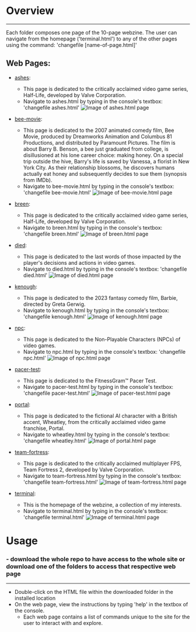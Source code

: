 # Overview
--------
Each folder composes one page of the 10-page webzine. The user can navigate from the homepage ('terminal.html') to any of the other pages using the command: 'changefile [name-of-page.html]'

  ## Web Pages:
  - [ashes](https://github.com/ExzoZbta/interactive/tree/main/project-1/final/ashes):
      - This page is dedicated to the critically acclaimed video game series, Half-Life, developed by Valve Corporation.
      - Navigate to ashes.html by typing in the console's textbox: 'changefile ashes.html'
      ![Image of ashes.html page](https://i.imgur.com/KRuNsLD.png)

  - [bee-movie](https://github.com/ExzoZbta/interactive/tree/main/project-1/final/bee-movie):
      - This page is dedicated to the 2007 animated comedy film, Bee Movie, produced by Dreamworks Animation and Columbus 81 Productions, and distributed by Paramount Pictures. The film is about Barry B. Benson, a bee just graduated from college, is disillusioned at his lone career choice: making honey. On a special trip outside the hive, Barry's life is saved by Vanessa, a florist in New York City. As their relationship blossoms, he discovers humans actually eat honey and subsequently decides to sue them (synopsis from IMDb).
      - Navigate to bee-movie.html by typing in the console's textbox: 'changefile bee-movie.html'
      ![Image of bee-movie.html page](https://i.imgur.com/5IWXnT4.png)

  - [breen](https://github.com/ExzoZbta/interactive/tree/main/project-1/final/breen):
      - This page is dedicated to the critically acclaimed video game series, Half-Life, developed by Valve Corporation.
      - Navigate to breen.html by typing in the console's textbox: 'changefile breen.html'
      ![Image of breen.html page](https://i.imgur.com/zcC0sq6.png)

  - [died](https://github.com/ExzoZbta/interactive/tree/main/project-1/final/died):
      - This page is dedicated to the last words of those impacted by the player's decisions and actions in video games.
      - Navigate to died.html by typing in the console's textbox: 'changefile died.html'
      ![Image of died.html page](https://i.imgur.com/jczISCP.png)

  - [kenough](https://github.com/ExzoZbta/interactive/tree/main/project-1/final/kenough):
      - This page is dedicated to the 2023 fantasy comedy film, Barbie, directed by Greta Gerwig.
      - Navigate to kenough.html by typing in the console's textbox: 'changefile kenough.html'
      ![Image of kenough.html page](https://i.imgur.com/Nk6KRaC.png)

  - [npc](https://github.com/ExzoZbta/interactive/tree/main/project-1/final/npc):
      - This page is dedicated to the Non-Playable Characters (NPCs) of video games.
      - Navigate to npc.html by typing in the console's textbox: 'changefile npc.html'
      ![Image of npc.html page](https://i.imgur.com/MAESp99.png)

  - [pacer-test](https://github.com/ExzoZbta/interactive/tree/main/project-1/final/pacer-test):
      - This page is dedicated to the FitnessGram™ Pacer Test.
      - Navigate to pacer-test.html by typing in the console's textbox: 'changefile pacer-test.html'
      ![Image of pacer-test.html page](https://i.imgur.com/YD4LKzG.png)

  - [portal](https://github.com/ExzoZbta/interactive/tree/main/project-1/final/portal):
      - This page is dedicated to the fictional AI character with a British accent, Wheatley, from the critically acclaimed video game franchise, Portal.
      - Navigate to wheatley.html by typing in the console's textbox: 'changefile wheatley.html'
      ![Image of portal.html page](https://i.imgur.com/yqscz6v.png)

  - [team-fortress](https://github.com/ExzoZbta/interactive/tree/main/project-1/final/team-fortress):
      - This page is dedicated to the critically acclaimed multiplayer FPS, Team Fortress 2, developed by Valve Corporation.
      - Navigate to team-fortress.html by typing in the console's textbox: 'changefile team-fortress.html'
      ![Image of team-fortress.html page](https://i.imgur.com/4KB0PmK.png)

  - [terminal](https://github.com/ExzoZbta/interactive/tree/main/project-1/final/terminal):
      - This is the homepage of the webzine, a collection of my interests.
      - Navigate to terminal.html by typing in the console's textbox: 'changefile terminal.html'
      ![Image of terminal.html page](https://i.imgur.com/lB22VG3.png)

# Usage 
### - download the whole repo to have access to the whole site or download one of the folders to access that respective web page
-----
- Double-click on the HTML file within the downloaded folder in the installed location
- On the web page, view the instructions by typing 'help' in the textbox of the console.
    - Each web page contains a list of commands unique to the site for the user to interact with and explore. 
